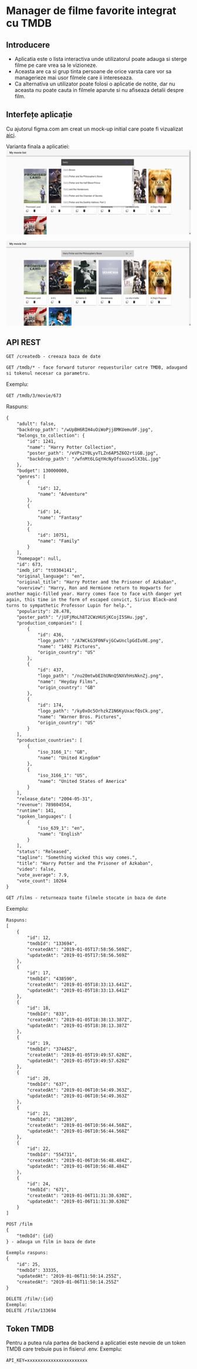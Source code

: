 # Manager de filme favorite integrat cu TMDB

## Introducere

* Aplicatia este o lista interactiva unde utilizatorul poate adauga si sterge filme pe care vrea sa le vizioneze.
* Aceasta are ca si grup tinta persoane de orice varsta care vor sa managerieze mai usor filmele care ii intereseaza.
* Ca alternativa un utilizator poate folosi o aplicatie de notite, dar nu aceasta nu poate cauta in filmele aparute si nu afiseaza detalii despre film.

## Interfețe aplicație
Cu ajutorul figma.com am creat un mock-up initial care poate fi vizualizat [aici](https://www.figma.com/file/gAUHnUN9Lotf2Kba6eEOYsC9/movies-app?node-id=0%3A1).

Varianta finala a aplicatiei:
![Screenshot 1](https://raw.githubusercontent.com/anaivanov/movies-app/master/screenshots/1.png)

![Screenshot 2](https://raw.githubusercontent.com/anaivanov/movies-app/master/screenshots/2.png)

## API REST

```
GET /createdb - creeaza baza de date
```
```
GET /tmdb/* - face forward tuturor requesturilor catre TMDB, adaugand si tokenul necesar ca parametru.
```
Exemplu:
```
GET /tmdb/3/movie/673
```
Raspuns:
```
{
    "adult": false,
    "backdrop_path": "/wUpBH6RIH4uOiWoPjj8MKUemu9F.jpg",
    "belongs_to_collection": {
        "id": 1241,
        "name": "Harry Potter Collection",
        "poster_path": "/eVPs2Y0LyvTLZn6AP5Z6O2rtiGB.jpg",
        "backdrop_path": "/wfnMt6LGqYHcNyOfsuusw5lX3bL.jpg"
    },
    "budget": 130000000,
    "genres": [
        {
            "id": 12,
            "name": "Adventure"
        },
        {
            "id": 14,
            "name": "Fantasy"
        },
        {
            "id": 10751,
            "name": "Family"
        }
    ],
    "homepage": null,
    "id": 673,
    "imdb_id": "tt0304141",
    "original_language": "en",
    "original_title": "Harry Potter and the Prisoner of Azkaban",
    "overview": "Harry, Ron and Hermione return to Hogwarts for another magic-filled year. Harry comes face to face with danger yet again, this time in the form of escaped convict, Sirius Black—and turns to sympathetic Professor Lupin for help.",
    "popularity": 28.478,
    "poster_path": "/jUFjMoLh8T2CWzHUSjKCojI5SHu.jpg",
    "production_companies": [
        {
            "id": 436,
            "logo_path": "/A7WCkG3F0NFvjGCwUnclpGdIu9E.png",
            "name": "1492 Pictures",
            "origin_country": "US"
        },
        {
            "id": 437,
            "logo_path": "/nu20mtwbEIhUNnQ5NXVhHsNknZj.png",
            "name": "Heyday Films",
            "origin_country": "GB"
        },
        {
            "id": 174,
            "logo_path": "/ky0xOc5OrhzkZ1N6KyUxacfQsCk.png",
            "name": "Warner Bros. Pictures",
            "origin_country": "US"
        }
    ],
    "production_countries": [
        {
            "iso_3166_1": "GB",
            "name": "United Kingdom"
        },
        {
            "iso_3166_1": "US",
            "name": "United States of America"
        }
    ],
    "release_date": "2004-05-31",
    "revenue": 789804554,
    "runtime": 141,
    "spoken_languages": [
        {
            "iso_639_1": "en",
            "name": "English"
        }
    ],
    "status": "Released",
    "tagline": "Something wicked this way comes.",
    "title": "Harry Potter and the Prisoner of Azkaban",
    "video": false,
    "vote_average": 7.9,
    "vote_count": 10264
}
```
```
GET /films - returneaza toate filmele stocate in baza de date
```
Exemplu:
```
Raspuns:
[
    {
        "id": 12,
        "tmdbId": "133694",
        "createdAt": "2019-01-05T17:58:56.569Z",
        "updatedAt": "2019-01-05T17:58:56.569Z"
    },
    {
        "id": 17,
        "tmdbId": "438590",
        "createdAt": "2019-01-05T18:33:13.641Z",
        "updatedAt": "2019-01-05T18:33:13.641Z"
    },
    {
        "id": 18,
        "tmdbId": "833",
        "createdAt": "2019-01-05T18:38:13.387Z",
        "updatedAt": "2019-01-05T18:38:13.387Z"
    },
    {
        "id": 19,
        "tmdbId": "374452",
        "createdAt": "2019-01-05T19:49:57.620Z",
        "updatedAt": "2019-01-05T19:49:57.620Z"
    },
    {
        "id": 20,
        "tmdbId": "637",
        "createdAt": "2019-01-06T10:54:49.363Z",
        "updatedAt": "2019-01-06T10:54:49.363Z"
    },
    {
        "id": 21,
        "tmdbId": "381289",
        "createdAt": "2019-01-06T10:56:44.568Z",
        "updatedAt": "2019-01-06T10:56:44.568Z"
    },
    {
        "id": 22,
        "tmdbId": "554731",
        "createdAt": "2019-01-06T10:56:48.484Z",
        "updatedAt": "2019-01-06T10:56:48.484Z"
    },
    {
        "id": 24,
        "tmdbId": "671",
        "createdAt": "2019-01-06T11:31:30.630Z",
        "updatedAt": "2019-01-06T11:31:30.630Z"
    }
]

```

```
POST /film
{
	"tmdbId": {id}
} - adauga un film in baza de date
```
```
Exemplu raspuns:
{
    "id": 25,
    "tmdbId": 33335,
    "updatedAt": "2019-01-06T11:50:14.255Z",
    "createdAt": "2019-01-06T11:50:14.255Z"
}

```
```
DELETE /film/:{id}
Exemplu:
DELETE /film/133694
```

## Token TMDB
Pentru a putea rula partea de backend a aplicatiei este nevoie de un token TMDB care trebuie pus in fisierul .env.
Exemplu:
```
API_KEY=xxxxxxxxxxxxxxxxxxxxxxx
```
